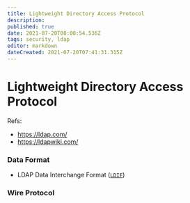 ```yaml
---
title: Lightweight Directory Access Protocol
description: 
published: true
date: 2021-07-20T08:00:54.536Z
tags: security, ldap
editor: markdown
dateCreated: 2021-07-20T07:41:31.315Z
---
```


# Lightweight Directory Access Protocol

Refs:

- https://ldap.com/
- https://ldapwiki.com/

### Data Format

- LDAP Data Interchange Format ([`LDIF`](https://www.rfc-editor.org/rfc/inline-errata/rfc2849.html))

### Wire Protocol

